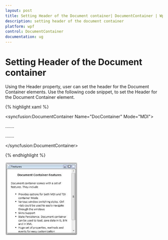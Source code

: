 ```yaml
---
layout: post
title: Setting Header of the Document container| DocumentContainer | Wpf | Syncfusion
description: setting header of the document container
platform: wpf
control: DocumentContainer
documentation: ug
---
```


# Setting Header of the Document container

Using the Header property, user can set the header for the Document Container elements. Use the following code snippet, to set the Header for the Document Container element.



{% highlight xaml %}



<!-- Adding Document Container -->

<syncfusion:DocumentContainer Name="DocContainer"  Mode="MDI">

<FlowDocumentScrollViewer syncfusion:DocumentContainer.Header="Features">

</FlowDocumentScrollViewer>

…....

…....

</syncfusion:DocumentContainer>

{% endhighlight %}

![](Setting-Header-of-the-Document-container_images/Setting-Header-of-the-Document-container_img1.jpeg)



